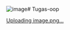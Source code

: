 ![image](https://github.com/zakkoy67/Tugas-oop/assets/118705766/9ea53cb1-3baa-4540-80fe-4784cbebca53)# Tugas-oop

[Uploading image.png…]()
